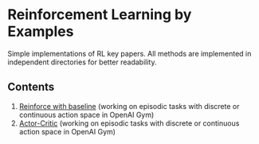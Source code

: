 # Reinforcement Learning by Examples

Simple implementations of RL key papers.
All methods are implemented in independent directories for better readability.

## Contents

1. [Reinforce with baseline](https://github.com/medipixel/reinforcement_learning_examples/tree/master/reinforce) (working on episodic tasks with discrete or continuous action space in OpenAI Gym)
2. [Actor-Critic](https://github.com/medipixel/reinforcement_learning_examples/tree/master/actor-critic) (working on episodic tasks with discrete or continuous action space in OpenAI Gym)
